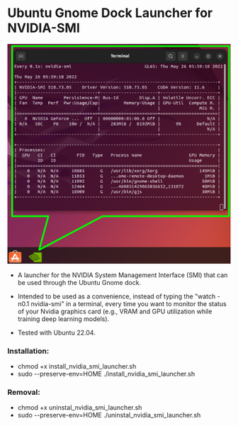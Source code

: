 # Ubuntu Gnome Dock Launcher for NVIDIA-SMI

![screenshot](example-use.png)

* A launcher for the NVIDIA System Management Interface (SMI) that can be used through the Ubuntu Gnome dock.

* Intended to be used as a convenience, instead of typing the "watch -n0.1 nvidia-smi" in a terminal, every time you want to monitor the status of your Nvidia graphics card (e.g., VRAM and GPU utilization while training deep learning models).

* Tested with Ubuntu 22.04.

### Installation:

* chmod +x install_nvidia_smi_launcher.sh
* sudo --preserve-env=HOME ./install_nvidia_smi_launcher.sh 

### Removal:
* chmod +x uninstal_nvidia_smi_launcher.sh
* sudo --preserve-env=HOME ./uninstal_nvidia_smi_launcher.sh 
